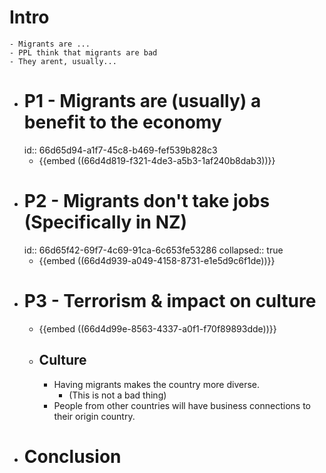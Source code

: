 # Intro
	- Migrants are ...
	- PPL think that migrants are bad
	- They arent, usually...
- # P1 - Migrants are (usually) a benefit to the economy
  id:: 66d65d94-a1f7-45c8-b469-fef539b828c3
	- {{embed ((66d4d819-f321-4de3-a5b3-1af240b8dab3))}}
- # P2 - Migrants don't take jobs (Specifically in NZ)
  id:: 66d65f42-69f7-4c69-91ca-6c653fe53286
  collapsed:: true
	- {{embed ((66d4d939-a049-4158-8731-e1e5d9c6f1de))}}
- # P3 - Terrorism & impact on culture
	- {{embed ((66d4d99e-8563-4337-a0f1-f70f89893dde))}}
	- ## Culture
		- Having migrants makes the country more diverse.
			- (This is not a bad thing)
		- People from other countries will have business connections to their origin country.
- # Conclusion